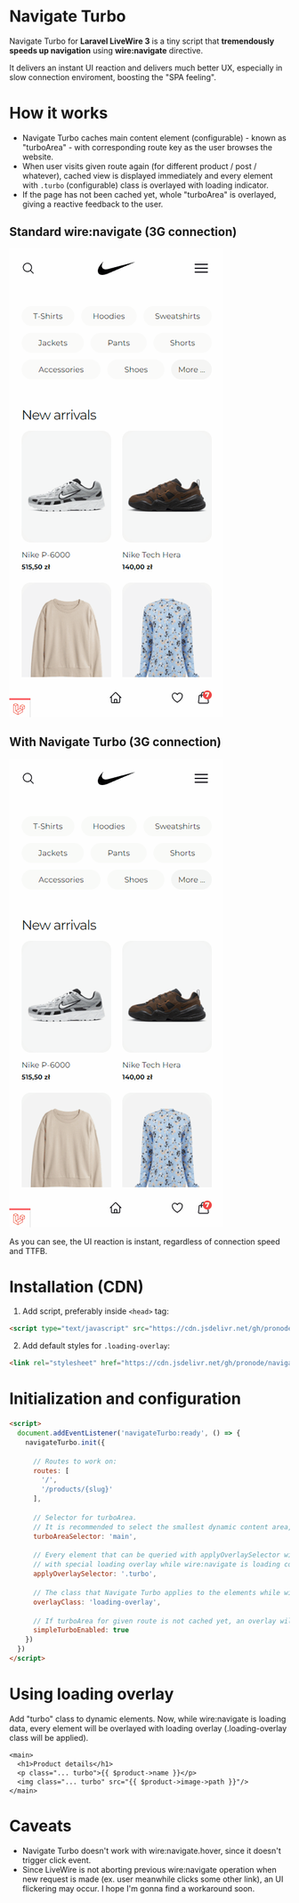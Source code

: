 # Navigate Turbo
Navigate Turbo for **Laravel LiveWire 3** is a tiny script that **tremendously speeds up navigation** using **wire:navigate** directive.

It delivers an instant UI reaction and delivers much better UX, especially in slow connection enviroment, boosting the "SPA feeling".

# How it works
- Navigate Turbo caches main content element (configurable) - known as "turboArea" - with corresponding route key as the user browses the website.
- When user visits given route again (for different product / post / whatever), cached view is displayed immediately and every element with `.turbo` (configurable) class is overlayed with loading indicator.
- If the page has not been cached yet, whole "turboArea" is overlayed, giving a reactive feedback to the user.

## Standard wire:navigate (3G connection)
![](https://raw.githubusercontent.com/pronode/navigate-turbo/main/3G-standard-wire-navigate.gif)

## With Navigate Turbo (3G connection)
![](https://raw.githubusercontent.com/pronode/navigate-turbo/main/3G-with-navigate-turbo.gif)

As you can see, the UI reaction is instant, regardless of connection speed and TTFB.

# Installation (CDN)
1. Add script, preferably inside `<head>` tag:
  ```html
  <script type="text/javascript" src="https://cdn.jsdelivr.net/gh/pronode/navigate-turbo@main/js/navigate.turbo.js" defer></script>
  ```
2. Add default styles for `.loading-overlay`:
  ```html
  <link rel="stylesheet" href="https://cdn.jsdelivr.net/gh/pronode/navigate-turbo@main/css/navigate.turbo.css" />
  ```
# Initialization and configuration
```html
<script>
  document.addEventListener('navigateTurbo:ready', () => {
    navigateTurbo.init({

      // Routes to work on:
      routes: [
        '/',
        '/products/{slug}'
      ],

      // Selector for turboArea.
      // It is recommended to select the smallest dynamic content area, with no headers and footers. But can be set to 'body' as well.
      turboAreaSelector: 'main',

      // Every element that can be queried with applyOverlaySelector will be covered
      // with special loading overlay while wire:navigate is loading content.
      applyOverlaySelector: '.turbo',

      // The class that Navigate Turbo applies to the elements while wire:navigate is loading content.
      overlayClass: 'loading-overlay',

      // If turboArea for given route is not cached yet, an overlay will be applied to whole turboArea element, performing "Simple Turbo" effect.
      simpleTurboEnabled: true
    })
  })
</script>
```

# Using loading overlay
Add "turbo" class to dynamic elements. Now, while wire:navigate is loading data, every element will be overlayed with loading overlay (.loading-overlay class will be applied). 
```
<main>
  <h1>Product details</h1>
  <p class="... turbo">{{ $product->name }}</p>
  <img class="... turbo" src="{{ $product->image->path }}"/>
</main>
```

# Caveats
- Navigate Turbo doesn't work with wire:navigate.hover, since it doesn't trigger click event.
- Since LiveWire is not aborting previous wire:navigate operation when new request is made (ex. user meanwhile clicks some other link), an UI flickering may occur. I hope I'm gonna find a workaround soon.
